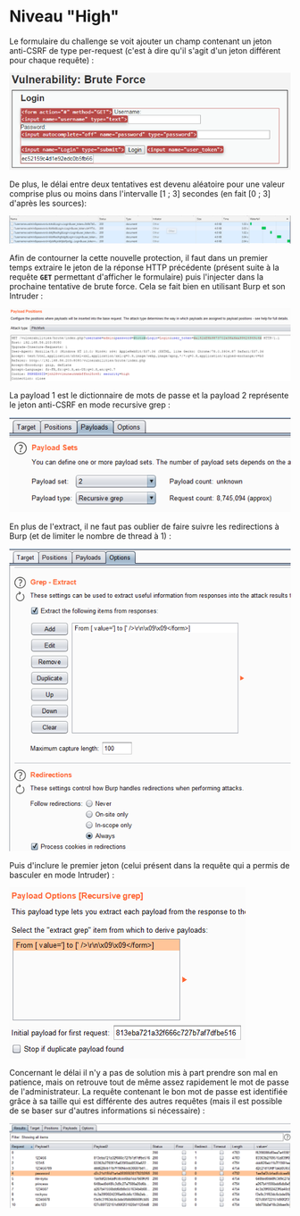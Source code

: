 # Niveau "High"

Le formulaire du challenge se voit ajouter un champ contenant un jeton anti-CSRF de type per-request \(c'est à dire qu'il s'agit d'un jeton différent pour chaque requête\) :

![](../../../../.gitbook/assets/366f3f72d838c81409f2e182f76acc53.png)

De plus, le délai entre deux tentatives est devenu aléatoire pour une valeur comprise plus ou moins dans l'intervalle \[1 ; 3\] secondes \(en fait \[0 ; 3\] d'après les sources\):

![](../../../../.gitbook/assets/05c200ef17b4c900634756113303cf58.png)

Afin de contourner la cette nouvelle protection, il faut dans un premier temps extraire le jeton de la réponse HTTP précédente \(présent suite à la requête **`GET`** permettant d'afficher le formulaire\) puis l'injecter dans la prochaine tentative de brute force. Cela se fait bien en utilisant Burp et son Intruder :

![](../../../../.gitbook/assets/120fcd787545648cba72980540bc09a2.png)

 La payload 1 est le dictionnaire de mots de passe et la payload 2 représente le jeton anti-CSRF en mode recursive grep :

![](../../../../.gitbook/assets/6239fb57635d4bb5b13a37fed63140f7.png)

En plus de l'extract, il ne faut pas oublier de faire suivre les redirections à Burp \(et de limiter le nombre de thread à 1\) :

![](../../../../.gitbook/assets/d02dba4ae42405189dfb8217b9f13f46.png)

Puis d'inclure le premier jeton \(celui présent dans la requête qui a permis de basculer en mode Intruder\) :

![](../../../../.gitbook/assets/2f56ffa0b2b2065a7b0ec16d2e27c13b.png)

Concernant le délai il n'y a pas de solution mis à part prendre son mal en patience, mais on retrouve tout de même assez rapidement le mot de passe de l'administrateur. La requête contenant le bon mot de passe est identifiée grâce à sa taille qui est différente des autres requêtes \(mais il est possible de se baser sur d'autres informations si nécessaire\) :

![](../../../../.gitbook/assets/aa0ec3cdb6e518c711c5b0828e9c6cd4.png)



